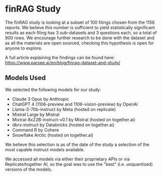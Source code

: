 # finRAG Study
The finRAG study is looking at a subset of 100 filings chosen from the 1156 reports.
We believe this number is sufficient to yield statistically significant results as each filing has 3 sub-datasets and 3 questions each, so a total of 900 rows.
We encourage further research to be done with the dataset and as all the materials are open sourced, checking this hypothesis is open for anyone to explore.

A full article explaining the findings can be found here: https://www.parsee.ai/en/blog/finrag-dataset-and-study/

## Models Used
We selected the following models for our study:

* Claude 3 Opus by Anthropic
* ChatGPT 4 (1106-preview and 1106-vision-preview) by OpenAI
* Llama-3-70b-instruct by Meta (hosted on replicate)
* Mistral Large by Mistral
* Mixtral-8x22B-instruct-v0.1 by Mistral (hosted on together.ai)
* dbrx-instruct by Databricks (hosted on together.ai)
* Command R by Cohere
* Snowflake Arctic  (hosted on together.ai)

We believe this selection is as of the date of the study a selection of the most capable instruct models available.

We accessed all models via either their proprietary APIs or via Replicate/together AI, so the goal was to use the "best" (i.e. unquantized) versions of the models.